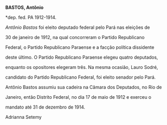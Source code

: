 **BASTOS, Antônio**



\*dep. fed. PA 1912-1914.



*Antônio Bastos* foi eleito deputado federal pelo Pará nas eleições de

30 de janeiro de 1912, na qual concorreram o Partido Republicano

Federal, o Partido Republicano Paraense e a facção política dissidente

deste último. O Partido Republicano Paraense elegeu quatro deputados,

enquanto os opositores elegeram três. Na mesma ocasião, Lauro Sodré,

candidato do Partido Republicano Federal, foi eleito senador pelo Pará.



Antônio Bastos assumiu sua cadeira na Câmara dos Deputados, no Rio de

Janeiro, então Distrito Federal, no dia 17 de maio de 1912 e exerceu o

mandato até 31 de dezembro de 1914.



Adrianna Setemy



